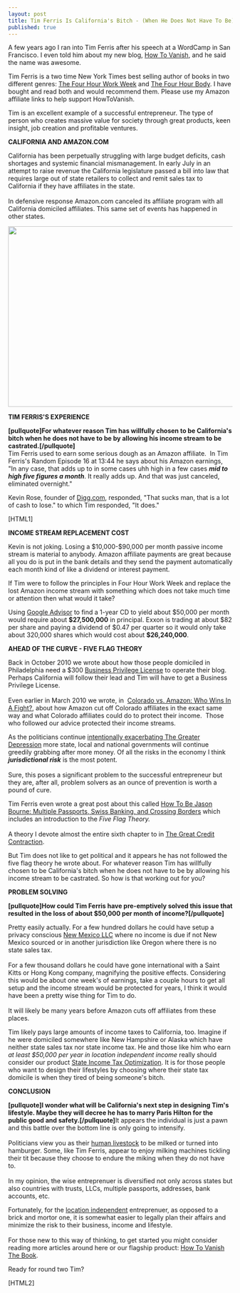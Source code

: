 ```yaml
---
layout: post
title: Tim Ferris Is California's Bitch - (When He Does Not Have To Be)
published: true
---
```

<p>A few years ago I ran into Tim Ferris after his speech at a WordCamp in San Francisco. I even told him about my new blog, <a title="How To Vanish" href="http://www.howtovanish.com" target="_blank">How To Vanish</a>, and he said the name was awesome.</p>
<p>Tim Ferris is a two time New York Times best selling author of books in two different genres: <a title="Four Hour Work Week" href="http://www.howtovanish.com/fourhourworkweek" target="_blank">The Four Hour Work Week</a> and <a title="The Four Hour Body" href="http://www.howtovanish.com/fourhourbody" target="_blank">The Four Hour Body</a>. I have bought and read both and would recommend them. Please use my Amazon affiliate links to help support HowToVanish.</p>
<p>Tim is an excellent example of a successful entrepreneur. The type of person who creates massive value for society through great products, keen insight, job creation and profitable ventures.</p>
<p><strong>CALIFORNIA AND AMAZON.COM</strong></p>
<p>California has been perpetually struggling with large budget deficits, cash shortages and systemic financial mismanagement. In early July in an attempt to raise revenue the California legislature passed a bill into law that requires large out of state retailers to collect and remit sales tax to California if they have affiliates in the state. <br/><br/>In defensive response Amazon.com canceled its affiliate program with all California domiciled affiliates. This same set of events has happened in other states.</p>
<p><img class="aligncenter" title="amazon state sales tax" src="{{ site.baseurl }}/images/amazon-state-sales-tax.jpg" alt="" width="520" height="405" /></p>
<p><strong>TIM FERRIS'S EXPERIENCE</strong></p>
<p><strong>[pullquote]For whatever reason Tim has willfully chosen to be California's bitch when he does not have to be by allowing his income stream to be castrated.</strong><strong>[/pullquote]</strong><br />
Tim Ferris used to earn some serious dough as an Amazon affiliate.  In Tim Ferris's Random Episode 16 at 13:44 he says about his Amazon earnings, "In any case, that adds up to in some cases uhh high in a few cases <em><strong>mid to high five figures a month</strong></em>. It really adds up. And that was just canceled, eliminated overnight."</p>
<p>Kevin Rose, founder of <a title="Digg" href="http://www.digg.com" target="_blank">Digg.com</a>, responded, "That sucks man, that is a lot of cash to lose." to which Tim responded, "It does."</p>
<p>[HTML1]</p>
<p><strong>INCOME STREAM REPLACEMENT COST</strong></p>
<p>Kevin is not joking. Losing a $10,000-$90,000 per month passive income stream is material to anybody. Amazon affiliate payments are great because all you do is put in the bank details and they send the payment automatically each month kind of like a dividend or interest payment.</p>
<p>If Tim were to follow the principles in Four Hour Work Week and replace the lost Amazon income stream with something which does not take much time or attention then what would it take?</p>
<p>Using <a title="Google Advisor" href="https://www.google.com/advisor/uscd" target="_blank">Google Advisor</a> to find a 1-year CD to yield about $50,000 per month would require about <strong>$27,500,000</strong> in principal. Exxon is trading at about $82 per share and paying a dividend of $0.47 per quarter so it would only take about 320,000 shares which would cost about <strong>$26,240,000</strong>.</p>
<p><strong>AHEAD OF THE CURVE - FIVE FLAG THEORY</strong></p>
<p>Back in October 2010 we wrote about how those people domiciled in Philadelphia need a $300 <a title="tax" href="http://business.phila.gov/Pages/BusinessPrivilegeLicense.aspx?stage=Start&amp;type=All%20Business%20Types&amp;section=City%20Registration&amp;BSPContentListItem=Obtain%20a%20Business%20Privilege%20License" target="_blank">Business Privilege License</a> to operate their blog. Perhaps California will follow their lead and Tim will have to get a Business Privilege License. <br/><br/>Even earlier in March 2010 we wrote, in  <a title="colorado amazon tax law" href="http://www.howtovanish.com/2010/03/state-of-colorado-jobs/" target="_blank">Colorado vs. Amazon: Who Wins In A Fight?</a>, about how Amazon cut off Colorado affiliates in the exact same way and what Colorado affiliates could do to protect their income.  Those who followed our advice protected their income streams.</p>
<p>As the politicians continue <a title="intentionally exacerbating the greater depression" href="http://www.runtogold.com/2009/03/how-to-intentionally-exacerbate-the-greater-depression/" target="_blank">intentionally exacerbating The Greater Depression</a> more state, local and national governments will continue greedily grabbing after more money. Of all the risks in the economy I think <strong><em>jurisdictional risk</em></strong> is the most potent.<br/><br/> Sure, this poses a significant problem to the successful entrepreneur but they are, after all, problem solvers as an ounce of prevention is worth a pound of cure.</p>
<p>Tim Ferris even wrote a great post about this called <a title="how to be jason bourne" href="http://www.fourhourworkweek.com/blog/2009/03/03/how-to-be-jason-bourne-multiple-passports-swiss-banking-and-crossing-borders/" target="_blank">How To Be Jason Bourne: Multiple Passports, Swiss Banking, and Crossing Borders</a> which includes an introduction to the <em>Five Flag Theory.</em><br/><br/> A theory I devote almost the entire sixth chapter to in <a title="the great credit contraction" href="http://www.creditcontraction.com" target="_blank">The Great Credit Contraction</a>.</p>
<p>But Tim does not like to get political and it appears he has not followed the five flag theory he wrote about. For whatever reason Tim has willfully chosen to be California's bitch when he does not have to be by allowing his income stream to be castrated. So how is that working out for you?</p>
<p><strong>PROBLEM SOLVING</strong></p>
<p><strong>[pullquote]How could Tim Ferris have pre-emptively solved this issue that resulted in the loss of about $50,000 per month of income?[/pullquote]</strong></p>
<p>Pretty easily actually. For a few hundred dollars he could have setup a privacy conscious <a title="new mexico llc" href="http://www.howtovanish.com/2010/09/why-an-asset-protection-attorney-loves-new-mexico-llc-registration/" target="_blank">New Mexico LLC</a> where no income is due if not New Mexico sourced or in another jurisdiction like Oregon where there is no state sales tax.<br/><br/> For a few thousand dollars he could have gone international with a Saint Kitts or Hong Kong company, magnifying the positive effects. Considering this would be about one week's of earnings, take a couple hours to get all setup and the income stream would be protected for years, I think it would have been a pretty wise thing for Tim to do.  <br/><br/>It will likely be many years before Amazon cuts off affiliates from these places.</p>
<p>Tim likely pays large amounts of income taxes to California, too. Imagine if he were domiciled somewhere like New Hampshire or Alaska which have neither state sales tax nor state income tax. He and those like him who earn <em>at least $50,000 per year in location independent income</em> really should consider our product <a title="state income tax optimization" href="http://www.howtovanish.com/products/tax-domicile-report/" target="_blank">State Income Tax Optimization</a>. It is for those people who want to design their lifestyles by choosing where their state tax domicile is when they tired of being someone's bitch.</p>
<p><strong>CONCLUSION</strong></p>
<p><strong>[pullquote]I wonder what will be California's next step in designing Tim's lifestyle. Maybe they will decree he has to marry Paris Hilton for the public good and safety.[/pullquote]</strong>It appears the individual is just a pawn and this battle over the bottom line is only going to intensify.<br/><br/> Politicians view you as their <a title="human livestock" href="http://www.youtube.com/watch?v=P772Eb63qIY" target="_blank">human livestock</a> to be milked or turned into hamburger. Some, like Tim Ferris, appear to enjoy milking machines tickling their tit because they choose to endure the miking when they do not have to.<br/><br/> In my opinion, the wise entreprenuer is diversified not only across states but also countries with trusts, LLCs, multiple passports, addresses, bank accounts, etc.</p>
<p>Fortunately, for the <a title="location independent" href="http://www.howtovanish.com/2010/04/keep-address-private/" target="_blank">location independent</a> entreprenuer, as opposed to a brick and mortor one, it is somewhat easier to legally plan their affairs and minimize the risk to their business, income and lifestyle. <br/><br/>For those new to this way of thinking, to get started you might consider reading more articles around here or our flagship product: <a title="how to vanish the book" href="http://www.howtovanish.com/products/how-to-vanish-book/" target="_blank">How To Vanish The Book</a>.</p>
<p>Ready for round two Tim?</p>
<p>[HTML2]</p>
